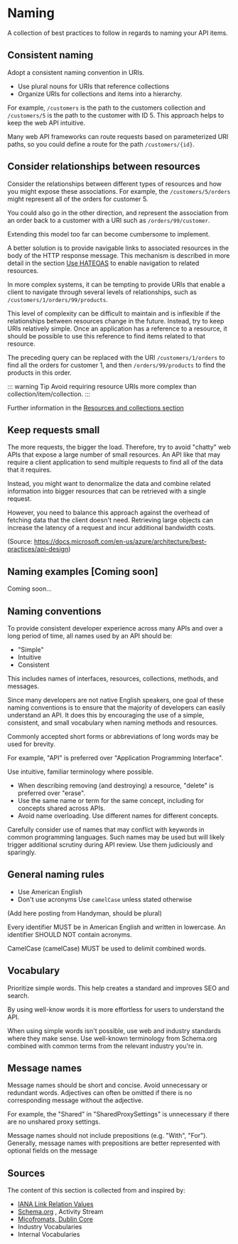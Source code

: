 # Naming

A collection of best practices to follow in regards to naming your API items.

## Consistent naming

Adopt a consistent naming convention in URIs.

- Use plural nouns for URIs that reference collections
- Organize URIs for collections and items into a hierarchy.

For example, `/customers` is the path to the customers collection and `/customers/5` is the path to the customer with ID 5.
This approach helps to keep the web API intuitive.

Many web API frameworks can route requests based on parameterized URI paths,
so you could define a route for the path `/customers/{id}`.

## Consider relationships between resources

Consider the relationships between different types of resources and how you might expose these associations.
For example, the `/customers/5/orders` might represent all of the orders for customer 5.

You could also go in the other direction,
and represent the association from an order back to a customer with a URI such as `/orders/99/customer`.

Extending this model too far can become cumbersome to implement.

A better solution is to provide navigable links to associated resources in the body of the HTTP response message.
This mechanism is described in more detail in the section [Use HATEOAS](https://docs.microsoft.com/en-us/azure/architecture/best-practices/api-design#use-hateoas-to-enable-navigation-to-related-resources) to enable navigation to related resources.

In more complex systems, it can be tempting to provide URIs that enable a client to navigate through several levels of relationships, such as `/customers/1/orders/99/products`.

This level of complexity can be difficult to maintain and is inflexible if the relationships between resources change in the future.
Instead, try to keep URIs relatively simple.
Once an application has a reference to a resource, it should be possible to use this reference to find items related to that resource.

The preceding query can be replaced with the URI `/customers/1/orders` to find all the orders for customer 1,
and then `/orders/99/products` to find the products in this order.

::: warning Tip
Avoid requiring resource URIs more complex than collection/item/collection.
:::

Further information in the [Resources and collections section](resources-and-collections.md "Resources and collections section")

## Keep requests small

The more requests, the bigger the load.
Therefore, try to avoid "chatty" web APIs that expose a large number of small resources.
An API like that may require a client application to send multiple requests to find all of the data that it requires.

Instead, you might want to denormalize the data and combine related information into bigger resources
that can be retrieved with a single request.

However, you need to balance this approach against the overhead of fetching data that the client doesn't need.
Retrieving large objects can increase the latency of a request and incur additional bandwidth costs.

(Source: https://docs.microsoft.com/en-us/azure/architecture/best-practices/api-design)

## Naming examples [Coming soon]

Coming soon...

## Naming conventions

To provide consistent developer experience across many APIs and over a long period of time,
all names used by an API should be:

- "Simple"
- Intuitive
- Consistent

This includes names of interfaces, resources, collections, methods, and messages.

Since many developers are not native English speakers, one goal of these naming conventions is to ensure that the majority of developers can easily understand an API.
It does this by encouraging the use of a simple, consistent, and small vocabulary when naming methods and resources.

Commonly accepted short forms or abbreviations of long words may be used for brevity.

For example, "API" is preferred over "Application Programming Interface".

Use intuitive, familiar terminology where possible.

- When describing removing (and destroying) a resource, "delete" is preferred over "erase".
- Use the same name or term for the same concept, including for concepts shared across APIs.
- Avoid name overloading. Use different names for different concepts.

Carefully consider use of names that may conflict with keywords in common programming languages.
Such names may be used but will likely trigger additional scrutiny during API review.
Use them judiciously and sparingly.

## General naming rules

- Use American English
- Don't use acronyms
Use `camelCase` unless stated otherwise

(Add here posting from Handyman, should be plural)

Every identifier MUST be in American English and written in lowercase.
An identifier SHOULD NOT contain acronyms.

CamelCase (camelCase) MUST be used to delimit combined words.

## Vocabulary

Prioritize simple words.
This help creates a standard and improves SEO and search.

By using well-know words it is more effortless for users to understand the API.

When using simple words isn't possible, use web and industry standards where they make sense.
Use well-known terminology from Schema.org combined with common terms from the relevant industry you're in.

## Message names

Message names should be short and concise. Avoid unnecessary or redundant words.
Adjectives can often be omitted if there is no corresponding message without the adjective.

For example, the "Shared" in "SharedProxySettings" is unnecessary if there are no unshared proxy settings.

Message names should not include prepositions (e.g. "With", "For").
Generally, message names with prepositions are better represented with optional fields on the message

## Sources

The content of this section is collected from and inspired by:

- [IANA Link Relation Values](https://www.iana.org/assignments/link-relations/link-relations.xhtml)
- [Schema.org](http://schema.org/) ​, Activity Stream
- [Micofromats, Dublin Core](https://dublincore.org/)
- Industry Vocabularies
- Internal Vocabularies


